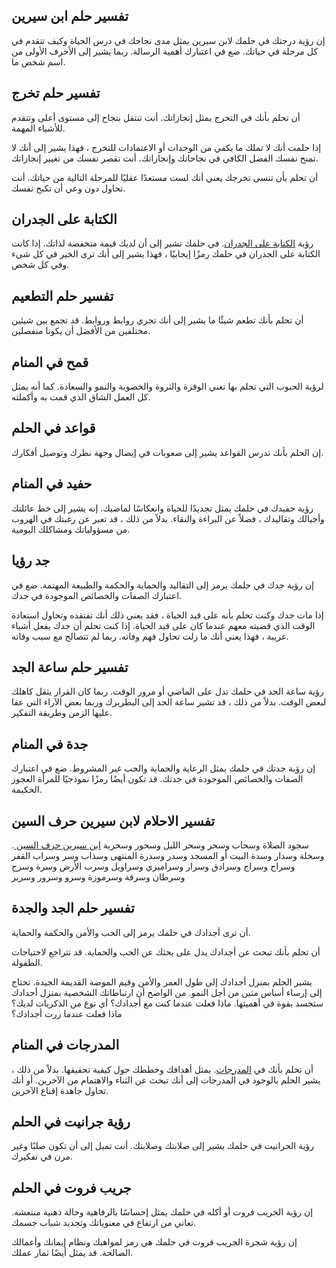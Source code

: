 ## تفسير حلم ابن سيرين
إن رؤية درجتك في حلمك لابن سيرين يمثل مدى نجاحك في درس الحياة وكيف تتقدم في كل مرحلة في حياتك. ضع في اعتبارك أهمية الرسالة. ربما يشير إلى الأحرف الأولى من اسم شخص ما.

## تفسير حلم تخرج

أن تحلم بأنك في التخرج يمثل إنجازاتك. أنت تنتقل بنجاح إلى مستوى أعلى وتتقدم للأشياء المهمة.  

إذا حلمت أنك لا تملك ما يكفي من الوحدات أو الاعتمادات للتخرج ، فهذا يشير إلى أنك لا تمنح نفسك الفضل الكافي في نجاحاتك وإنجازاتك. أنت تقصر نفسك من تغيير إنجازاتك.

أن تحلم بأن تنسى تخرجك يعني أنك لست مستعدًا عقليًا للمرحلة التالية من حياتك. أنت تحاول دون وعي أن تكبح نفسك.

## الكتابة على الجدران

رؤية [الكتابة على الجدران](https://photofunia.com/ar/effects/graffiti_text). في حلمك تشير إلى أن لديك قيمة منخفضة لذاتك. إذا كانت الكتابة على الجدران في حلمك رمزًا إيجابيًا ، فهذا يشير إلى أنك ترى الخير في كل شيء وفي كل شخص. 

## تفسير حلم التطعيم

أن تحلم بأنك تطعم شيئًا ما يشير إلى أنك تجري روابط وروابط. قد تجمع بين شيئين مختلفين من الأفضل أن يكونا منفصلين. 

## قمح في المنام

لرؤية الحبوب التي تحلم بها تعني الوفرة والثروة والخصوبة والنمو والسعادة. كما أنه يمثل كل العمل الشاق الذي قمت به وأكملته.

## قواعد في الحلم

إن الحلم بأنك تدرس القواعد يشير إلى صعوبات في إيصال وجهة نظرك وتوصيل أفكارك.

## حفيد في المنام

رؤية حفيدك في حلمك يمثل تجديدًا للحياة وانعكاسًا لماضيك. إنه يشير إلى خط عائلتك وأجيالك وتقاليدك ، فضلاً عن البراءة والنقاء. بدلاً من ذلك ، قد تعبر عن رغبتك في الهروب من مسؤولياتك ومشاكلك اليومية. 

## جد رؤيا

إن رؤية جدك في حلمك يرمز إلى التقاليد والحماية والحكمة والطبيعة المهتمة. ضع في اعتبارك الصفات والخصائص الموجودة في جدك.

إذا مات جدك وكنت تحلم بأنه على قيد الحياة ، فقد يعني ذلك أنك تفتقده وتحاول استعادة الوقت الذي قضيته معهم عندما كان على قيد الحياة. إذا كنت تحلم أن جدك يفعل أشياء غريبة ، فهذا يعني أنك ما زلت تحاول فهم وفاته. ربما لم تتصالح مع سبب وفاته.

## تفسير حلم ساعة الجد

رؤية ساعة الجد في حلمك تدل على الماضي أو مرور الوقت. ربما كان القرار يثقل كاهلك لبعض الوقت. بدلاً من ذلك ، قد تشير ساعة الجد إلى البطريرك وربما بعض الآراء التي عفا عليها الزمن وطريقة التفكير.


## جدة في المنام

إن رؤية جدتك في حلمك يمثل الرعاية والحماية والحب غير المشروط. ضع في اعتبارك الصفات والخصائص الموجودة في جدتك. قد تكون أيضًا رمزًا نموذجيًا للمرأة العجوز الحكيمة.

## تفسير الاحلام لابن سيرين حرف السين

سجود الصلاة وسحاب وسحر وسحر الليل وسحور وسخرية [ابن سيرين حرف السين ](https://www.arabsdreams.com/dreams/%D8%AA%D9%81%D8%B3%D9%8A%D8%B1-%D8%A7%D9%84%D8%A7%D8%AD%D9%84%D8%A7%D9%85-%D9%84%D8%A7%D8%A8%D9%86-%D8%B3%D9%8A%D8%B1%D9%8A%D9%86-%D8%AD%D8%B1%D9%81-%D8%A7%D9%84%D8%B3%D9%8A%D9%86/).
 وسخلة وسدار وسدة البيت أو المسجد وسدر وسدرة المنتهى وسذاب وسر وسراب القفر وسراج وسراج وسرادق وسرار وسراميزي وسراويل وسرب الأرض وسرة وسرج وسرطان وسرقة وسرموزة وسرو وسرور وسرير 

## تفسير حلم الجد والجدة

أن ترى أجدادك في حلمك يرمز إلى الحب والأمن والحكمة والحماية. 

أن تحلم بأنك تبحث عن أجدادك يدل على بحثك عن الحب والحماية. قد تتراجع لاحتياجات الطفولة.

يشير الحلم بمنزل أجدادك إلى طول العمر والأمن وقيم الموضة القديمة الجيدة. تحتاج إلى إرساء أساس متين من أجل النمو. من الواضح أن ارتباطاتك الشخصية بمنزل أجدادك ستجسد بقوة في أهميتها. ماذا فعلت عندما كنت مع أجدادك؟ أي نوع من الذكريات لديك؟ ماذا فعلت عندما زرت أجدادك؟

## المدرجات في المنام

أن تحلم بأنك في [المدرجات](https://www.marefa.org/%D9%85%D8%AF%D8%B1%D8%AC_%D8%B2%D8%B1%D8%A7%D8%B9%D8%A9). يمثل أهدافك وخططك حول كيفية تحقيقها. بدلاً من ذلك ، يشير الحلم بالوجود في المدرجات إلى أنك تبحث عن الثناء والاهتمام من الآخرين. أو أنك تحاول جاهدة إقناع الآخرين.

## رؤية جرانيت في الحلم

رؤية الجرانيت في حلمك يشير إلى صلابتك وصلابتك. أنت تميل إلى أن تكون صلبًا وغير مرن في تفكيرك.

## جريب فروت في الحلم

إن رؤية الجريب فروت أو أكله في حلمك يمثل إحساسًا بالرفاهية وحالة ذهنية منتعشة. تعاني من ارتفاع في معنوياتك وتجديد شباب جسمك.

إن رؤية شجرة الجريب فروت في حلمك هي رمز لمواهبك ونظام إيمانك وأعمالك الصالحة. قد يمثل أيضًا ثمار عملك.  

